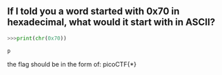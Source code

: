 ## If I told you a word started with 0x70 in hexadecimal, what would it start with in ASCII? 

```python
>>>print(chr(0x70))

p

```
the flag should be in the form of: picoCTF{*}
